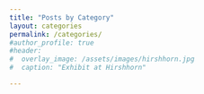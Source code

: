 ```yaml
---
title: "Posts by Category"
layout: categories
permalink: /categories/
#author_profile: true
#header:
#  overlay_image: /assets/images/hirshhorn.jpg
#  caption: "Exhibit at Hirshhorn"

---
```

